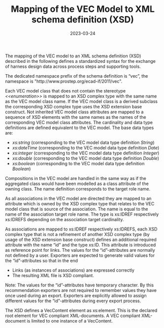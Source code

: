 ﻿---
title: Mapping of the VEC Model to XML schema definition (XSD)
toc: false
type: specs
layout:  package
date: "2023-03-24"
draft: false
specification: VEC
version: 2.0.2
documentType: "Recommendation"
elementType:  Package
menu:
  VEC-2.0.2:    
    parent: xml-representation-of-the-model
    identifier: xml-representation-of-the-model/mapping-of-the-vec-model-to-xml-schema-definition-xsd
    weight: 1012002 

# Prev/next pager order (if `docs_section_pager` enabled in `params.toml`)
weight: 1012002
---
<p> The mapping of the VEC model to an XML schema definition (XSD) described in the following defines a standardized syntax for the exchange of harness design data across process steps and supporting tools.      </p>      <p> The dedicated namespace prefix of the schema definition is &ldquo;vec&rdquo;, the namespace is &quot;http://www.prostep.org/ecad-if/2011/vec&quot;.      </p>      <p> Each VEC model class that does not contain the stereotype <i>&lt;&lt;enumeration&gt;&gt;</i> is mapped to an XSD complex type with the same name as the VEC model class name. If the VEC model class is a derived subclass the corresponding XSD complex type uses the XSD extension base construct. Not inherited VEC model class attributes are mapped to a sequence of XSD elements with the same names as the names of the corresponding VEC model class attributes. The cardinality and data type definitions are defined equivalent to the VEC model. The base data types are:      </p>      <ul>       <li> <i>xs:string</i> (corresponding to the VEC model data type definition <i>String</i>)        </li>       <li> <i>xs:dateTime</i> (corresponding to the VEC model data type definition <i>Date</i>)        </li>       <li> <i>xs:integer</i> (corresponding to the VEC model data type definition <i>Integer</i>)        </li>       <li> <i>xs:double</i> (corresponding to the VEC model data type definition <i>Double</i>)        </li>       <li> <i>xs:boolean</i> (corresponding to the VEC model data type definition <i>Boolean</i>)        </li>     </ul>     <p> Compositions in the VEC model are handled in the same way as if the aggregated class would have been modelled as a class attribute of the owning class. The name definition corresponds to the target role name.      </p>      <p> As all associations in the VEC model are directed they are mapped to an attribute which is owned by the XSD complex type that relates to the VEC model class that is source of the association. The name is equal to the name of the association target role name. The type is xs:IDREF respectively xs:IDREFS depending on the association target cardinality.      </p>      <p> As associations are mapped to xs:IDREF respectively xs:IDREFS, each XSD complex type that is not a refinement of another XSD complex type (by usage of the XSD extension base construct) defines an additional required attribute with the name &ldquo;id&rdquo; and the type xs:ID. This attribute is introduced as reference point for links. The values for the &ldquo;id&rdquo;-attributes are normally not defined by a user. Exporters are expected to generate valid values for the &ldquo;id&rdquo;-attributes so that in the end      </p>      <ul>       <li> Links (as instances of associations) are expressed correctly        </li>       <li> The resulting XML file is XSD compliant.        </li>     </ul>     <p> Note: The values for the &ldquo;id&rdquo;-attributes have temporary character. By this recommendation exporters are not required to remember values they have once used during an export. Exporters are explicitly allowed to assign different values for the &ldquo;id&rdquo;-attributes during every export process.      </p>      <p> The XSD defines a VecContent element as xs:element. This is the declared root element for VEC compliant XML-documents. A VEC compliant XML-document is limited to one instance of a VecContent.      </p>